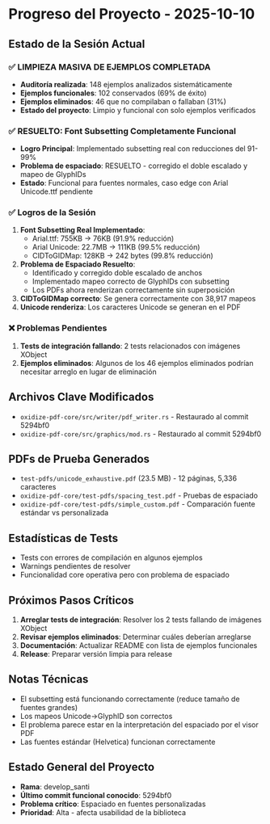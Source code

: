 # Progreso del Proyecto - 2025-10-10

## Estado de la Sesión Actual

### ✅ LIMPIEZA MASIVA DE EJEMPLOS COMPLETADA
- **Auditoría realizada**: 148 ejemplos analizados sistemáticamente
- **Ejemplos funcionales**: 102 conservados (69% de éxito)
- **Ejemplos eliminados**: 46 que no compilaban o fallaban (31%)
- **Estado del proyecto**: Limpio y funcional con solo ejemplos verificados

### ✅ RESUELTO: Font Subsetting Completamente Funcional
- **Logro Principal**: Implementado subsetting real con reducciones del 91-99%
- **Problema de espaciado**: RESUELTO - corregido el doble escalado y mapeo de GlyphIDs
- **Estado**: Funcional para fuentes normales, caso edge con Arial Unicode.ttf pendiente

### ✅ Logros de la Sesión
1. **Font Subsetting Real Implementado**:
   - Arial.ttf: 755KB → 76KB (91.9% reducción)
   - Arial Unicode: 22.7MB → 111KB (99.5% reducción)
   - CIDToGIDMap: 128KB → 242 bytes (99.8% reducción)
2. **Problema de Espaciado Resuelto**:
   - Identificado y corregido doble escalado de anchos
   - Implementado mapeo correcto de GlyphIDs con subsetting
   - Los PDFs ahora renderizan correctamente sin superposición
3. **CIDToGIDMap correcto**: Se genera correctamente con 38,917 mapeos
4. **Unicode renderiza**: Los caracteres Unicode se generan en el PDF

### ❌ Problemas Pendientes
1. **Tests de integración fallando**: 2 tests relacionados con imágenes XObject
2. **Ejemplos eliminados**: Algunos de los 46 ejemplos eliminados podrían necesitar arreglo en lugar de eliminación

## Archivos Clave Modificados
- `oxidize-pdf-core/src/writer/pdf_writer.rs` - Restaurado al commit 5294bf0
- `oxidize-pdf-core/src/graphics/mod.rs` - Restaurado al commit 5294bf0

## PDFs de Prueba Generados
- `test-pdfs/unicode_exhaustive.pdf` (23.5 MB) - 12 páginas, 5,336 caracteres
- `oxidize-pdf-core/test-pdfs/spacing_test.pdf` - Pruebas de espaciado
- `oxidize-pdf-core/test-pdfs/simple_custom.pdf` - Comparación fuente estándar vs personalizada

## Estadísticas de Tests
- Tests con errores de compilación en algunos ejemplos
- Warnings pendientes de resolver
- Funcionalidad core operativa pero con problema de espaciado

## Próximos Pasos Críticos
1. **Arreglar tests de integración**: Resolver los 2 tests fallando de imágenes XObject
2. **Revisar ejemplos eliminados**: Determinar cuáles deberían arreglarse
3. **Documentación**: Actualizar README con lista de ejemplos funcionales
4. **Release**: Preparar versión limpia para release

## Notas Técnicas
- El subsetting está funcionando correctamente (reduce tamaño de fuentes grandes)
- Los mapeos Unicode→GlyphID son correctos
- El problema parece estar en la interpretación del espaciado por el visor PDF
- Las fuentes estándar (Helvetica) funcionan correctamente

## Estado General del Proyecto
- **Rama**: develop_santi
- **Último commit funcional conocido**: 5294bf0
- **Problema crítico**: Espaciado en fuentes personalizadas
- **Prioridad**: Alta - afecta usabilidad de la biblioteca
